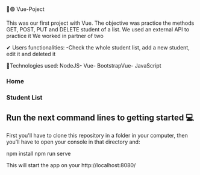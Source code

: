 🔵🟢 Vue-Poject

This was our first project with Vue. The objective was practice the methods GET, POST, PUT and DELETE student of a list. We used an external API to practice it
We worked in partner of two

✔ Users functionalities: -Check the whole student list, add a new student, edit it and deleted it

🔹Technologies used: NodeJS- Vue- BootstrapVue- JavaScript 



<h3>Home<h3>
  
<h3>Student List<h3>
  

##  Run the next command lines to getting started 💻

First you'll have to clone this repository in a folder in your computer, then you'll have to open your console in that directory and: 
  
npm install
npm run serve

This will start the app on your  http://localhost:8080/
